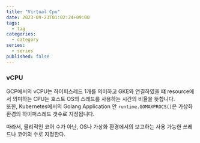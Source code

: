 ```yaml
---
title: "Virtual Cpu"
date: 2023-09-23T01:02:24+09:00
tags:
  - tag
categories:
  - category
series:
  - series
published: false
---
```


### vCPU

GCP에서의 vCPU는 하이퍼스레드 1개를 의미하고 GKE와 연결하였을 떄 resource에서 의미하는 CPU는 호스트 OS의 스레드를 사용하는 시간의 비율을 뜻합니다.  
또한, Kubernetes에서의 Golang Application 안 `runtime.GOMAXPROCS()`은 가상화 환경의 하이퍼스레드 갯수로 지정됩니다.

따라서, 물리적인 코어 수가 아닌, OS나 가상화 환경에서의 보고하는 사용 가능한 쓰레드나 코어의 수로 지정한다.